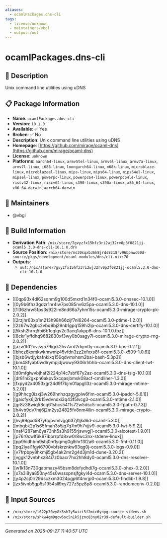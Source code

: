 ```yaml
---
aliases:
  - ocamlPackages.dns-cli
tags:
  - license/unknown
  - maintainers/vbgl
  - outputs/out
---
```


# ocamlPackages.dns-cli

## 📝 Description

Unix command line utilities using uDNS

## 📋 Package Information

- **Name**: `ocamlPackages.dns-cli`
- **Version**: `10.1.0`
- **Available**: ✅ Yes
- **Broken**: ✅ No
- **Description**: Unix command line utilities using uDNS
- **Homepage**: [https://github.com/mirage/ocaml-dns](https://github.com/mirage/ocaml-dns)
- **License**: `unknown`
- **Platforms**: `aarch64-linux`, `armv5tel-linux`, `armv6l-linux`, `armv7a-linux`, `armv7l-linux`, `i686-linux`, `loongarch64-linux`, `m68k-linux`, `microblaze-linux`, `microblazeel-linux`, `mips-linux`, `mips64-linux`, `mips64el-linux`, `mipsel-linux`, `powerpc-linux`, `powerpc64-linux`, `powerpc64le-linux`, `riscv32-linux`, `riscv64-linux`, `s390-linux`, `s390x-linux`, `x86_64-linux`, `x86_64-darwin`, `aarch64-darwin`
## 👥 Maintainers

- @vbgl


## 🔧 Build Information

- **Derivation Path**: `/nix/store/7gvyzfx15hfz3ri2wj32rv0p3f0821jj-ocaml5.3.0-dns-cli-10.1.0.drv`
- **Source Position**: `/nix/store/ns30sqxb36k8jrds8z18rv96bpnwc60d-source/pkgs/development/ocaml-modules/dns/cli.nix:70`
- **Outputs**:
  - `out`:  `/nix/store/7gvyzfx15hfz3ri2wj32rv0p3f0821jj-ocaml5.3.0-dns-cli-10.1.0`

## 🔗 Dependencies

- [[0qp93x4dl62sqnm9g100d5mxrd1n34f0-ocaml5.3.0-dnssec-10.1.0]]
- [[0y9b6fhz3gdzr1nr4lw7ps085nv6z5pa-ocaml5.3.0-dns-10.1.0]]
- [[1l36zhrw5fps3s922lm8nd66a7yhm15s-ocaml5.3.0-mirage-crypto-pk-2.0.2]]
- [[2rzjhr63xp1m213h98h66zijf7nl6264-ocaml5.3.0-ptime-1.2.0]]
- [[2z67w2gbc2vbq9bj29nb1gpq159hi2ip-ocaml5.3.0-dns-certify-10.1.0]]
- [[5ksh2hrrq5bi6b1cglgv2c3acq1akpp6-dns-10.1.0.tbz]]
- [[8ckr1yffdhq9682830xf3wy0b0sagy7l-ocaml5.3.0-mirage-crypto-rng-2.0.2]]
- [[azw1h12cvjsy579iqrk2hv7ard2dqm0y-ocaml5.3.0-bos-0.2.1]]
- [[bhcz8kxmkwkmwmz45vfdn3zz2xfxxs8f-ocaml5.3.0-x509-1.0.6]]
- [[bjsb6wdjykafnkixq156qdvmxhsm2bai-bash-5.3p3]]
- [[bm48fyab0wdlrympjdjwxwy9306rhbhb-ocaml5.3.0-dns-client-lwt-10.1.0]]
- [[d0mfglwvbjhaf2i224p14c7sbf67y2az-ocaml5.3.0-dns-tsig-10.1.0]]
- [[dr81ni2gxpn6akpv5xcqasjbmsk08acf-cmdliner-1.3.0]]
- [[fxpyd2x4053xgr24d9f7bjm01apgll3z-ocaml5.3.0-mirage-mtime-5.2.0]]
- [[g9hhcg0izxj3w269hnhzqzgygplw6fim-ocaml5.3.0-ipaddr-5.6.1]]
- [[gaicfyk6j2rk15vdvndxi3q43f5lvcg3-ocaml5.3.0-mtime-2.1.0]]
- [[gr8z38wiq58cq61shcs5411s72w5dsc5-ocaml5.3.0-fpath-0.7.3]]
- [[h4vb9dv7mj6j2m2ys24825fv8nm4ilin-ocaml5.3.0-mirage-crypto-2.0.2]]
- [[hvj99gxd587y6qpvmlvggb37jl1jkd6d-ocaml-5.3.0]]
- [[mbgbk2p1s65fmah3s5jg7q7m9h7vjjv9-ocaml5.3.0-lwt-5.9.2]]
- [[naf4287am6ya73nh5s3h9155rjswvgj1-ocaml5.3.0-alcotest-1.9.0]]
- [[p76r0cwlf6k97ibprrpfd8xw0r8wc3nx-stdenv-linux]]
- [[pp9hidhbm9shj0m1yqmg0glhhr13l2a6-ocaml5.3.0-fmt-0.11.0]]
- [[pq2lyal1fgyi6700vbfskrznkw93qg0j-ocaml5.3.0-logs-0.9.0]]
- [[v7frpbpy8hkmji5gb4ak2mr2g4d3jm1d-dune-3.20.2]]
- [[vggk12vnbhxz84i7z0bacr7hx2hh8dy0-ocaml5.3.0-dns-resolver-10.1.0]]
- [[w1k13n730gabmazy45bsm8dxfydhdi7g-ocaml5.3.0-ohex-0.2.0]]
- [[x7a3i8ya850ny45s0wssxpnsjfgkyi4d-ocaml5.3.0-dns-server-10.1.0]]
- [[y4p2cj0lr29dsczxm3024pgp6f4mrjp0-ocaml5.3.0-findlib-1.9.8]]
- [[zx5ivnb5gp5s1954sll9xy727z5pz8p8-ocaml5.3.0-randomconv-0.2.0]]

## 📁 Input Sources

- `/nix/store/l622p70vy8k5sh7y5wizi5f2mic6ynpg-source-stdenv.sh`
- `/nix/store/shkw4qm9qcw5sc5n1k5jznc83ny02r39-default-builder.sh`

---
*Generated on 2025-09-27 11:40:57 UTC*
